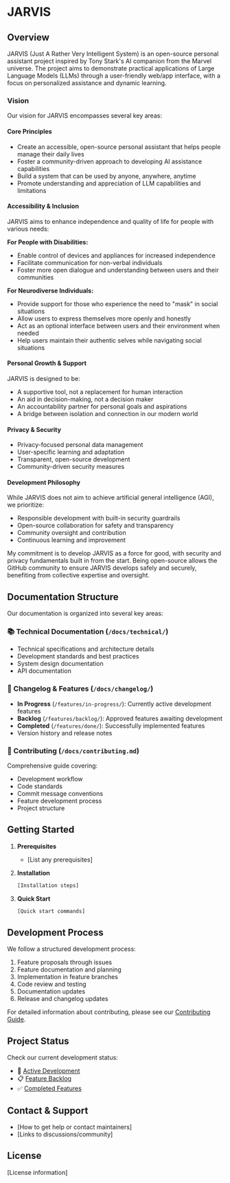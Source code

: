 # JARVIS

## Overview
JARVIS (Just A Rather Very Intelligent System) is an open-source personal assistant project inspired by Tony Stark's AI companion from the Marvel universe. The project aims to demonstrate practical applications of Large Language Models (LLMs) through a user-friendly web/app interface, with a focus on personalized assistance and dynamic learning.

### Vision
Our vision for JARVIS encompasses several key areas:

#### Core Principles
- Create an accessible, open-source personal assistant that helps people manage their daily lives
- Foster a community-driven approach to developing AI assistance capabilities
- Build a system that can be used by anyone, anywhere, anytime
- Promote understanding and appreciation of LLM capabilities and limitations

#### Accessibility & Inclusion
JARVIS aims to enhance independence and quality of life for people with various needs:

**For People with Disabilities:**
- Enable control of devices and appliances for increased independence
- Facilitate communication for non-verbal individuals
- Foster more open dialogue and understanding between users and their communities

**For Neurodiverse Individuals:**
- Provide support for those who experience the need to "mask" in social situations
- Allow users to express themselves more openly and honestly
- Act as an optional interface between users and their environment when needed
- Help users maintain their authentic selves while navigating social situations

#### Personal Growth & Support
JARVIS is designed to be:
- A supportive tool, not a replacement for human interaction
- An aid in decision-making, not a decision maker
- An accountability partner for personal goals and aspirations
- A bridge between isolation and connection in our modern world

#### Privacy & Security
- Privacy-focused personal data management
- User-specific learning and adaptation
- Transparent, open-source development
- Community-driven security measures

#### Development Philosophy
While JARVIS does not aim to achieve artificial general intelligence (AGI), we prioritize:
- Responsible development with built-in security guardrails
- Open-source collaboration for safety and transparency
- Community oversight and contribution
- Continuous learning and improvement

My commitment is to develop JARVIS as a force for good, with security and privacy fundamentals built in from the start. Being open-source allows the GitHub community to ensure JARVIS develops safely and securely, benefiting from collective expertise and oversight.

## Documentation Structure

Our documentation is organized into several key areas:

### 📚 Technical Documentation (`/docs/technical/`)
- Technical specifications and architecture details
- Development standards and best practices
- System design documentation
- API documentation

### 📝 Changelog & Features (`/docs/changelog/`)
- **In Progress** (`/features/in-progress/`): Currently active development features
- **Backlog** (`/features/backlog/`): Approved features awaiting development
- **Completed** (`/features/done/`): Successfully implemented features
- Version history and release notes

### 🤝 Contributing (`/docs/contributing.md`)
Comprehensive guide covering:
- Development workflow
- Code standards
- Commit message conventions
- Feature development process
- Project structure

## Getting Started

1. **Prerequisites**
   - [List any prerequisites]

2. **Installation**
   ```bash
   [Installation steps]
   ```

3. **Quick Start**
   ```bash
   [Quick start commands]
   ```

## Development Process

We follow a structured development process:
1. Feature proposals through issues
2. Feature documentation and planning
3. Implementation in feature branches
4. Code review and testing
5. Documentation updates
6. Release and changelog updates

For detailed information about contributing, please see our [Contributing Guide](docs/contributing.md).

## Project Status

Check our current development status:
- 🚧 [Active Development](docs/changelog/features/in-progress/)
- 📋 [Feature Backlog](docs/changelog/features/backlog/)
- ✅ [Completed Features](docs/changelog/features/done/)

## Contact & Support

- [How to get help or contact maintainers]
- [Links to discussions/community]

## License

[License information]